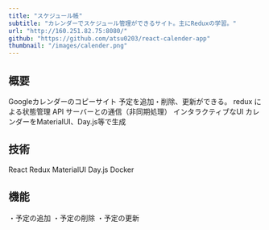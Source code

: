 ```yaml
---
title: "スケジュール帳"
subtitle: "カレンダーでスケジュール管理ができるサイト。主にReduxの学習。"
url: "http://160.251.82.75:8080/"
github: "https://github.com/atsu0203/react-calender-app"
thumbnail: "/images/calender.png"
---
```

## 概要
Googleカレンダーのコピーサイト
予定を追加・削除、更新ができる。
redux による状態管理
API サーバーとの通信（非同期処理）
インタラクティブなUI
カレンダーをMaterialUI、Day.js等で生成

## 技術
React
Redux
MaterialUI
Day.js
Docker

## 機能
・予定の追加
・予定の削除
・予定の更新